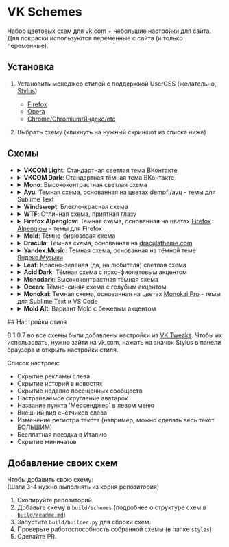 # VK Schemes

Набор цветовых схем для vk.com + небольшие настройки для сайта.  
Для покраски используются переменные с сайта (и только переменные).

## Установка

1. Установить менеджер стилей с поддержкой UserCSS (желательно, [Stylus](https://github.com/openstyles/stylus/)):

    - [Firefox](https://addons.mozilla.org/firefox/addon/styl-us/)
    - [Opera](https://addons.opera.com/extensions/details/stylus/)
    - [Chrome/Chromium/Яндекс/etc](https://chrome.google.com/webstore/detail/stylus/clngdbkpkpeebahjckkjfobafhncgmne)

2. Выбрать схему (кликнуть на нужный скриншот из списка ниже)

## Схемы
<ul> 

<li>
    <details>
        <summary><b>VKCOM Light</b>: Стандартная светлая тема ВКонтакте</summary>

    
    [![VKCOM Light](https://img.shields.io/static/v1?label=VKCOM%20Light&message=%D0%A3%D1%81%D1%82%D0%B0%D0%BD%D0%BE%D0%B2%D0%B8%D1%82%D1%8C&style=for-the-badge&labelColor=FFFFFF&color=2688EB)](https://github.com/evtn/vk-schemes/raw/build-stable/vk-light-scheme.user.css)

    Варианты:

<ul>
    
    <li>
        <details>
            <summary><b>VKCOM Light Alternate Buttons</b>: Вариант VKCOM Light с инвертированными цветами кнопок (цвет текста и фона кнопки поменяны местами)</summary>
    
        
        [![VKCOM Light Alternate Buttons](https://img.shields.io/static/v1?label=VKCOM%20Light%20Alternate%20Buttons&message=%D0%A3%D1%81%D1%82%D0%B0%D0%BD%D0%BE%D0%B2%D0%B8%D1%82%D1%8C&style=for-the-badge&labelColor=FFFFFF&color=2688EB)](https://github.com/evtn/vk-schemes/raw/build-stable/vk-light-inverted-buttons-scheme.user.css)
    
        
    
        </details>
    </li>
    
</ul>


    </details>
</li>



<li>
    <details>
        <summary><b>VKCOM Dark</b>: Стандартная тёмная тема ВКонтакте</summary>

    ![VKCOM Dark Screenshot](images/dark.png)
    [![VKCOM Dark](https://img.shields.io/static/v1?label=VKCOM%20Dark&message=%D0%A3%D1%81%D1%82%D0%B0%D0%BD%D0%BE%D0%B2%D0%B8%D1%82%D1%8C&style=for-the-badge&labelColor=222222&color=71AAEB)](https://github.com/evtn/vk-schemes/raw/build-stable/vk-dark-scheme.user.css)

    Варианты:

<ul>
    
    <li>
        <details>
            <summary><b>VKCOM Dark Alternate Buttons</b>: Вариант VKCOM Dark с инвертированными цветами кнопок (цвет текста и фона кнопки поменяны местами)</summary>
    
        
        [![VKCOM Dark Alternate Buttons](https://img.shields.io/static/v1?label=VKCOM%20Dark%20Alternate%20Buttons&message=%D0%A3%D1%81%D1%82%D0%B0%D0%BD%D0%BE%D0%B2%D0%B8%D1%82%D1%8C&style=for-the-badge&labelColor=222222&color=71AAEB)](https://github.com/evtn/vk-schemes/raw/build-stable/vk-dark-inverted-buttons-scheme.user.css)
    
        
    
        </details>
    </li>
    
</ul>


    </details>
</li>



<li>
    <details>
        <summary><b>Mono</b>: Высококонтрастная светлая схема</summary>

    ![Mono Screenshot](images/mono.png)
    [![Mono](https://img.shields.io/static/v1?label=Mono&message=%D0%A3%D1%81%D1%82%D0%B0%D0%BD%D0%BE%D0%B2%D0%B8%D1%82%D1%8C&style=for-the-badge&labelColor=FFFFFF&color=0000FF)](https://github.com/evtn/vk-schemes/raw/build-stable/vk-mono-scheme.user.css)

    Варианты:

<ul>
    
    <li>
        <details>
            <summary><b>Mono Alternate Buttons</b>: Вариант Mono с инвертированными цветами кнопок (цвет текста и фона кнопки поменяны местами)</summary>
    
        
        [![Mono Alternate Buttons](https://img.shields.io/static/v1?label=Mono%20Alternate%20Buttons&message=%D0%A3%D1%81%D1%82%D0%B0%D0%BD%D0%BE%D0%B2%D0%B8%D1%82%D1%8C&style=for-the-badge&labelColor=FFFFFF&color=0000FF)](https://github.com/evtn/vk-schemes/raw/build-stable/vk-mono-inverted-buttons-scheme.user.css)
    
        
    
        </details>
    </li>
    
</ul>


    </details>
</li>



<li>
    <details>
        <summary><b>Ayu</b>: Темная схема, основанная на цветах <a href="https://github.com/dempfi/ayu">dempfi/ayu</a> - темы для Sublime Text</summary>

    ![Ayu Screenshot](images/ayu.png)
    [![Ayu](https://img.shields.io/static/v1?label=Ayu&message=%D0%A3%D1%81%D1%82%D0%B0%D0%BD%D0%BE%D0%B2%D0%B8%D1%82%D1%8C&style=for-the-badge&labelColor=0A0E14&color=E6B450)](https://github.com/evtn/vk-schemes/raw/build-stable/vk-ayu-scheme.user.css)

    Варианты:

<ul>
    
    <li>
        <details>
            <summary><b>Ayu Alt</b>: Контрастный вариант Ayu</summary>
    
        ![Ayu Alt Screenshot](images/ayu-alt.png)
        [![Ayu Alt](https://img.shields.io/static/v1?label=Ayu%20Alt&message=%D0%A3%D1%81%D1%82%D0%B0%D0%BD%D0%BE%D0%B2%D0%B8%D1%82%D1%8C&style=for-the-badge&labelColor=0A0E14&color=39BAE6)](https://github.com/evtn/vk-schemes/raw/build-stable/vk-ayu-alt-scheme.user.css)
    
        Варианты:
    
    <ul>
        
            <li>
                <details>
                    <summary><b>Ayu Alt Alternate Buttons</b>: Вариант Ayu Alt с инвертированными цветами кнопок (цвет текста и фона кнопки поменяны местами)</summary>
            
                
                [![Ayu Alt Alternate Buttons](https://img.shields.io/static/v1?label=Ayu%20Alt%20Alternate%20Buttons&message=%D0%A3%D1%81%D1%82%D0%B0%D0%BD%D0%BE%D0%B2%D0%B8%D1%82%D1%8C&style=for-the-badge&labelColor=0A0E14&color=39BAE6)](https://github.com/evtn/vk-schemes/raw/build-stable/vk-ayu-alt-inverted-buttons-scheme.user.css)
            
                
            
                </details>
            </li>
            
    </ul>
    
    
        </details>
    </li>
    


    <li>
        <details>
            <summary><b>Ayu Alternate Buttons</b>: Вариант Ayu с инвертированными цветами кнопок (цвет текста и фона кнопки поменяны местами)</summary>
    
        
        [![Ayu Alternate Buttons](https://img.shields.io/static/v1?label=Ayu%20Alternate%20Buttons&message=%D0%A3%D1%81%D1%82%D0%B0%D0%BD%D0%BE%D0%B2%D0%B8%D1%82%D1%8C&style=for-the-badge&labelColor=0A0E14&color=E6B450)](https://github.com/evtn/vk-schemes/raw/build-stable/vk-ayu-inverted-buttons-scheme.user.css)
    
        
    
        </details>
    </li>
    
</ul>


    </details>
</li>



<li>
    <details>
        <summary><b>Windswept</b>: Блекло-красная схема</summary>

    ![Windswept Screenshot](images/windswept.png)
    [![Windswept](https://img.shields.io/static/v1?label=Windswept&message=%D0%A3%D1%81%D1%82%D0%B0%D0%BD%D0%BE%D0%B2%D0%B8%D1%82%D1%8C&style=for-the-badge&labelColor=7D5754&color=72231D)](https://github.com/evtn/vk-schemes/raw/build-stable/vk-windswept-scheme.user.css)

    Варианты:

<ul>
    
    <li>
        <details>
            <summary><b>Windswept Alternate Buttons</b>: Вариант Windswept с инвертированными цветами кнопок (цвет текста и фона кнопки поменяны местами)</summary>
    
        
        [![Windswept Alternate Buttons](https://img.shields.io/static/v1?label=Windswept%20Alternate%20Buttons&message=%D0%A3%D1%81%D1%82%D0%B0%D0%BD%D0%BE%D0%B2%D0%B8%D1%82%D1%8C&style=for-the-badge&labelColor=7D5754&color=72231D)](https://github.com/evtn/vk-schemes/raw/build-stable/vk-windswept-inverted-buttons-scheme.user.css)
    
        
    
        </details>
    </li>
    
</ul>


    </details>
</li>



<li>
    <details>
        <summary><b>WTF</b>: Отличная схема, приятная глазу</summary>

    ![WTF Screenshot](images/wtf.png)
    [![WTF](https://img.shields.io/static/v1?label=WTF&message=%D0%A3%D1%81%D1%82%D0%B0%D0%BD%D0%BE%D0%B2%D0%B8%D1%82%D1%8C&style=for-the-badge&labelColor=090&color=F00)](https://github.com/evtn/vk-schemes/raw/build-stable/vk-wtf-scheme.user.css)

    Варианты:

<ul>
    
    <li>
        <details>
            <summary><b>WTF Alternate Buttons</b>: Вариант WTF с инвертированными цветами кнопок (цвет текста и фона кнопки поменяны местами)</summary>
    
        
        [![WTF Alternate Buttons](https://img.shields.io/static/v1?label=WTF%20Alternate%20Buttons&message=%D0%A3%D1%81%D1%82%D0%B0%D0%BD%D0%BE%D0%B2%D0%B8%D1%82%D1%8C&style=for-the-badge&labelColor=090&color=F00)](https://github.com/evtn/vk-schemes/raw/build-stable/vk-wtf-inverted-buttons-scheme.user.css)
    
        
    
        </details>
    </li>
    
</ul>


    </details>
</li>



<li>
    <details>
        <summary><b>Firefox Alpenglow</b>: Темная схема, основанная на цветах <a href="https://addons.mozilla.org/en-US/firefox/addon/firefox-alpenglow/">Firefox Alpenglow</a> - темы для Firefox</summary>

    ![Firefox Alpenglow Screenshot](images/alpenglow.png)
    [![Firefox Alpenglow](https://img.shields.io/static/v1?label=Firefox%20Alpenglow&message=%D0%A3%D1%81%D1%82%D0%B0%D0%BD%D0%BE%D0%B2%D0%B8%D1%82%D1%8C&style=for-the-badge&labelColor=281D4E&color=C68AFF)](https://github.com/evtn/vk-schemes/raw/build-stable/vk-alpenglow-scheme.user.css)

    Варианты:

<ul>
    
    <li>
        <details>
            <summary><b>Firefox Alpenglow Borderless</b>: Вариант Alpenglow без яркой обводки</summary>
    
        ![Firefox Alpenglow Borderless Screenshot](images/alpenglow-borderless.png)
        [![Firefox Alpenglow Borderless](https://img.shields.io/static/v1?label=Firefox%20Alpenglow%20Borderless&message=%D0%A3%D1%81%D1%82%D0%B0%D0%BD%D0%BE%D0%B2%D0%B8%D1%82%D1%8C&style=for-the-badge&labelColor=281D4E&color=C68AFF)](https://github.com/evtn/vk-schemes/raw/build-stable/vk-alpenglow-borderless-scheme.user.css)
    
        Варианты:
    
    <ul>
        
            <li>
                <details>
                    <summary><b>Firefox Alpenglow Borderless Alternate Buttons</b>: Вариант Firefox Alpenglow Borderless с инвертированными цветами кнопок (цвет текста и фона кнопки поменяны местами)</summary>
            
                
                [![Firefox Alpenglow Borderless Alternate Buttons](https://img.shields.io/static/v1?label=Firefox%20Alpenglow%20Borderless%20Alternate%20Buttons&message=%D0%A3%D1%81%D1%82%D0%B0%D0%BD%D0%BE%D0%B2%D0%B8%D1%82%D1%8C&style=for-the-badge&labelColor=281D4E&color=C68AFF)](https://github.com/evtn/vk-schemes/raw/build-stable/vk-alpenglow-borderless-inverted-buttons-scheme.user.css)
            
                
            
                </details>
            </li>
            
    </ul>
    
    
        </details>
    </li>
    


    <li>
        <details>
            <summary><b>Firefox Alpenglow Alternate Buttons</b>: Вариант Firefox Alpenglow с инвертированными цветами кнопок (цвет текста и фона кнопки поменяны местами)</summary>
    
        
        [![Firefox Alpenglow Alternate Buttons](https://img.shields.io/static/v1?label=Firefox%20Alpenglow%20Alternate%20Buttons&message=%D0%A3%D1%81%D1%82%D0%B0%D0%BD%D0%BE%D0%B2%D0%B8%D1%82%D1%8C&style=for-the-badge&labelColor=281D4E&color=C68AFF)](https://github.com/evtn/vk-schemes/raw/build-stable/vk-alpenglow-inverted-buttons-scheme.user.css)
    
        
    
        </details>
    </li>
    
</ul>


    </details>
</li>



<li>
    <details>
        <summary><b>Mold</b>: Тёмно-бирюзовая схема</summary>

    ![Mold Screenshot](images/mold.png)
    [![Mold](https://img.shields.io/static/v1?label=Mold&message=%D0%A3%D1%81%D1%82%D0%B0%D0%BD%D0%BE%D0%B2%D0%B8%D1%82%D1%8C&style=for-the-badge&labelColor=0E282A&color=35B9A4)](https://github.com/evtn/vk-schemes/raw/build-stable/vk-mold-scheme.user.css)

    Варианты:

<ul>
    
    <li>
        <details>
            <summary><b>Mold Alternate Buttons</b>: Вариант Mold с инвертированными цветами кнопок (цвет текста и фона кнопки поменяны местами)</summary>
    
        
        [![Mold Alternate Buttons](https://img.shields.io/static/v1?label=Mold%20Alternate%20Buttons&message=%D0%A3%D1%81%D1%82%D0%B0%D0%BD%D0%BE%D0%B2%D0%B8%D1%82%D1%8C&style=for-the-badge&labelColor=0E282A&color=35B9A4)](https://github.com/evtn/vk-schemes/raw/build-stable/vk-mold-inverted-buttons-scheme.user.css)
    
        
    
        </details>
    </li>
    
</ul>


    </details>
</li>



<li>
    <details>
        <summary><b>Dracula</b>: Темная схема, основанная на <a href="https://draculatheme.com">draculatheme.com</a></summary>

    ![Dracula Screenshot](images/dracula.png)
    [![Dracula](https://img.shields.io/static/v1?label=Dracula&message=%D0%A3%D1%81%D1%82%D0%B0%D0%BD%D0%BE%D0%B2%D0%B8%D1%82%D1%8C&style=for-the-badge&labelColor=282A36&color=6272A4)](https://github.com/evtn/vk-schemes/raw/build-stable/vk-dracula-scheme.user.css)

    Варианты:

<ul>
    
    <li>
        <details>
            <summary><b>Dracula Contrast</b>: Контрастный вариант Dracula</summary>
    
        ![Dracula Contrast Screenshot](images/dracula-contrast.png)
        [![Dracula Contrast](https://img.shields.io/static/v1?label=Dracula%20Contrast&message=%D0%A3%D1%81%D1%82%D0%B0%D0%BD%D0%BE%D0%B2%D0%B8%D1%82%D1%8C&style=for-the-badge&labelColor=282A36&color=6272A4)](https://github.com/evtn/vk-schemes/raw/build-stable/vk-dracula-contrast-scheme.user.css)
    
        Варианты:
    
    <ul>
        
            <li>
                <details>
                    <summary><b>Dracula Contrast Alternate Buttons</b>: Вариант Dracula Contrast с инвертированными цветами кнопок (цвет текста и фона кнопки поменяны местами)</summary>
            
                
                [![Dracula Contrast Alternate Buttons](https://img.shields.io/static/v1?label=Dracula%20Contrast%20Alternate%20Buttons&message=%D0%A3%D1%81%D1%82%D0%B0%D0%BD%D0%BE%D0%B2%D0%B8%D1%82%D1%8C&style=for-the-badge&labelColor=282A36&color=6272A4)](https://github.com/evtn/vk-schemes/raw/build-stable/vk-dracula-contrast-inverted-buttons-scheme.user.css)
            
                
            
                </details>
            </li>
            
    </ul>
    
    
        </details>
    </li>
    


    <li>
        <details>
            <summary><b>Dracula Alternate Buttons</b>: Вариант Dracula с инвертированными цветами кнопок (цвет текста и фона кнопки поменяны местами)</summary>
    
        
        [![Dracula Alternate Buttons](https://img.shields.io/static/v1?label=Dracula%20Alternate%20Buttons&message=%D0%A3%D1%81%D1%82%D0%B0%D0%BD%D0%BE%D0%B2%D0%B8%D1%82%D1%8C&style=for-the-badge&labelColor=282A36&color=6272A4)](https://github.com/evtn/vk-schemes/raw/build-stable/vk-dracula-inverted-buttons-scheme.user.css)
    
        
    
        </details>
    </li>
    
</ul>


    </details>
</li>



<li>
    <details>
        <summary><b>Yandex.Music</b>: Темная схема, основанная на тёмной теме <a href="https://music.yandex.ru">Яндекс.Музыки</a></summary>

    ![Yandex.Music Screenshot](images/yamusic.png)
    [![Yandex.Music](https://img.shields.io/static/v1?label=Yandex.Music&message=%D0%A3%D1%81%D1%82%D0%B0%D0%BD%D0%BE%D0%B2%D0%B8%D1%82%D1%8C&style=for-the-badge&labelColor=121212&color=FFDB4D)](https://github.com/evtn/vk-schemes/raw/build-stable/vk-yamusic-scheme.user.css)

    Варианты:

<ul>
    
    <li>
        <details>
            <summary><b>Yandex.Music Contrast</b>: Контрастный вариант Yandex.Music</summary>
    
        ![Yandex.Music Contrast Screenshot](images/yamusic-contrast.png)
        [![Yandex.Music Contrast](https://img.shields.io/static/v1?label=Yandex.Music%20Contrast&message=%D0%A3%D1%81%D1%82%D0%B0%D0%BD%D0%BE%D0%B2%D0%B8%D1%82%D1%8C&style=for-the-badge&labelColor=181818&color=FFDB4D)](https://github.com/evtn/vk-schemes/raw/build-stable/vk-yamusic-contrast-scheme.user.css)
    
        Варианты:
    
    <ul>
        
            <li>
                <details>
                    <summary><b>Yandex.Music Contrast Alternate Buttons</b>: Вариант Yandex.Music Contrast с инвертированными цветами кнопок (цвет текста и фона кнопки поменяны местами)</summary>
            
                
                [![Yandex.Music Contrast Alternate Buttons](https://img.shields.io/static/v1?label=Yandex.Music%20Contrast%20Alternate%20Buttons&message=%D0%A3%D1%81%D1%82%D0%B0%D0%BD%D0%BE%D0%B2%D0%B8%D1%82%D1%8C&style=for-the-badge&labelColor=181818&color=FFDB4D)](https://github.com/evtn/vk-schemes/raw/build-stable/vk-yamusic-contrast-inverted-buttons-scheme.user.css)
            
                
            
                </details>
            </li>
            
    </ul>
    
    
        </details>
    </li>
    


    <li>
        <details>
            <summary><b>Yandex.Music Alternate Buttons</b>: Вариант Yandex.Music с инвертированными цветами кнопок (цвет текста и фона кнопки поменяны местами)</summary>
    
        
        [![Yandex.Music Alternate Buttons](https://img.shields.io/static/v1?label=Yandex.Music%20Alternate%20Buttons&message=%D0%A3%D1%81%D1%82%D0%B0%D0%BD%D0%BE%D0%B2%D0%B8%D1%82%D1%8C&style=for-the-badge&labelColor=121212&color=FFDB4D)](https://github.com/evtn/vk-schemes/raw/build-stable/vk-yamusic-inverted-buttons-scheme.user.css)
    
        
    
        </details>
    </li>
    
</ul>


    </details>
</li>



<li>
    <details>
        <summary><b>Leaf</b>: Красно-зеленая (да, на любителя) светлая схема</summary>

    ![Leaf Screenshot](images/leaf.png)
    [![Leaf](https://img.shields.io/static/v1?label=Leaf&message=%D0%A3%D1%81%D1%82%D0%B0%D0%BD%D0%BE%D0%B2%D0%B8%D1%82%D1%8C&style=for-the-badge&labelColor=E1F4E9&color=D43D68)](https://github.com/evtn/vk-schemes/raw/build-stable/vk-leaf-scheme.user.css)

    Варианты:

<ul>
    
    <li>
        <details>
            <summary><b>Leaf Alternate Buttons</b>: Вариант Leaf с инвертированными цветами кнопок (цвет текста и фона кнопки поменяны местами)</summary>
    
        
        [![Leaf Alternate Buttons](https://img.shields.io/static/v1?label=Leaf%20Alternate%20Buttons&message=%D0%A3%D1%81%D1%82%D0%B0%D0%BD%D0%BE%D0%B2%D0%B8%D1%82%D1%8C&style=for-the-badge&labelColor=E1F4E9&color=D43D68)](https://github.com/evtn/vk-schemes/raw/build-stable/vk-leaf-inverted-buttons-scheme.user.css)
    
        
    
        </details>
    </li>
    
</ul>


    </details>
</li>



<li>
    <details>
        <summary><b>Acid Dark</b>: Тёмная схема с ярко-фиолетовым акцентом</summary>

    ![Acid Dark Screenshot](images/acid-dark.png)
    [![Acid Dark](https://img.shields.io/static/v1?label=Acid%20Dark&message=%D0%A3%D1%81%D1%82%D0%B0%D0%BD%D0%BE%D0%B2%D0%B8%D1%82%D1%8C&style=for-the-badge&labelColor=121212&color=8B33C7)](https://github.com/evtn/vk-schemes/raw/build-stable/vk-acid-dark-scheme.user.css)

    Варианты:

<ul>
    
    <li>
        <details>
            <summary><b>Acid Dark Alternate Buttons</b>: Вариант Acid Dark с инвертированными цветами кнопок (цвет текста и фона кнопки поменяны местами)</summary>
    
        
        [![Acid Dark Alternate Buttons](https://img.shields.io/static/v1?label=Acid%20Dark%20Alternate%20Buttons&message=%D0%A3%D1%81%D1%82%D0%B0%D0%BD%D0%BE%D0%B2%D0%B8%D1%82%D1%8C&style=for-the-badge&labelColor=121212&color=8B33C7)](https://github.com/evtn/vk-schemes/raw/build-stable/vk-acid-dark-inverted-buttons-scheme.user.css)
    
        
    
        </details>
    </li>
    
</ul>


    </details>
</li>



<li>
    <details>
        <summary><b>Monodark</b>: Высококонтрастная тёмная схема</summary>

    ![Monodark Screenshot](images/monodark.png)
    [![Monodark](https://img.shields.io/static/v1?label=Monodark&message=%D0%A3%D1%81%D1%82%D0%B0%D0%BD%D0%BE%D0%B2%D0%B8%D1%82%D1%8C&style=for-the-badge&labelColor=000000&color=4444FF)](https://github.com/evtn/vk-schemes/raw/build-stable/vk-monodark-scheme.user.css)

    Варианты:

<ul>
    
    <li>
        <details>
            <summary><b>Monodark Alternate Buttons</b>: Вариант Monodark с инвертированными цветами кнопок (цвет текста и фона кнопки поменяны местами)</summary>
    
        
        [![Monodark Alternate Buttons](https://img.shields.io/static/v1?label=Monodark%20Alternate%20Buttons&message=%D0%A3%D1%81%D1%82%D0%B0%D0%BD%D0%BE%D0%B2%D0%B8%D1%82%D1%8C&style=for-the-badge&labelColor=000000&color=4444FF)](https://github.com/evtn/vk-schemes/raw/build-stable/vk-monodark-inverted-buttons-scheme.user.css)
    
        
    
        </details>
    </li>
    
</ul>


    </details>
</li>



<li>
    <details>
        <summary><b>Ocean</b>: Тёмно-синяя схема с голубым акцентом</summary>

    ![Ocean Screenshot](images/ocean.png)
    [![Ocean](https://img.shields.io/static/v1?label=Ocean&message=%D0%A3%D1%81%D1%82%D0%B0%D0%BD%D0%BE%D0%B2%D0%B8%D1%82%D1%8C&style=for-the-badge&labelColor=0D0F1B&color=80CBC4)](https://github.com/evtn/vk-schemes/raw/build-stable/vk-ocean-scheme.user.css)

    Варианты:

<ul>
    
    <li>
        <details>
            <summary><b>Ocean Alternate Buttons</b>: Вариант Ocean с инвертированными цветами кнопок (цвет текста и фона кнопки поменяны местами)</summary>
    
        
        [![Ocean Alternate Buttons](https://img.shields.io/static/v1?label=Ocean%20Alternate%20Buttons&message=%D0%A3%D1%81%D1%82%D0%B0%D0%BD%D0%BE%D0%B2%D0%B8%D1%82%D1%8C&style=for-the-badge&labelColor=0D0F1B&color=80CBC4)](https://github.com/evtn/vk-schemes/raw/build-stable/vk-ocean-inverted-buttons-scheme.user.css)
    
        
    
        </details>
    </li>
    
</ul>


    </details>
</li>



<li>
    <details>
        <summary><b>Monokai</b>: Темная схема, основанная на цветах <a href="https://monokai.pro/">Monokai Pro</a> - темы для Sublime Text и VS Code</summary>

    
    [![Monokai](https://img.shields.io/static/v1?label=Monokai&message=%D0%A3%D1%81%D1%82%D0%B0%D0%BD%D0%BE%D0%B2%D0%B8%D1%82%D1%8C&style=for-the-badge&labelColor=2C292D&color=FFD866)](https://github.com/evtn/vk-schemes/raw/build-stable/vk-monokai-scheme.user.css)

    Варианты:

<ul>
    
    <li>
        <details>
            <summary><b>Monokai</b>: Вариант Monokai с красным акцентом</summary>
    
        
        [![Monokai](https://img.shields.io/static/v1?label=Monokai&message=%D0%A3%D1%81%D1%82%D0%B0%D0%BD%D0%BE%D0%B2%D0%B8%D1%82%D1%8C&style=for-the-badge&labelColor=2C292D&color=FF617B)](https://github.com/evtn/vk-schemes/raw/build-stable/vk-monokai-red-scheme.user.css)
    
        Варианты:
    
    <ul>
        
            <li>
                <details>
                    <summary><b>Monokai Alternate Buttons</b>: Вариант Monokai с инвертированными цветами кнопок (цвет текста и фона кнопки поменяны местами)</summary>
            
                
                [![Monokai Alternate Buttons](https://img.shields.io/static/v1?label=Monokai%20Alternate%20Buttons&message=%D0%A3%D1%81%D1%82%D0%B0%D0%BD%D0%BE%D0%B2%D0%B8%D1%82%D1%8C&style=for-the-badge&labelColor=2C292D&color=FF617B)](https://github.com/evtn/vk-schemes/raw/build-stable/vk-monokai-red-inverted-buttons-scheme.user.css)
            
                
            
                </details>
            </li>
            
    </ul>
    
    
        </details>
    </li>
    


    <li>
        <details>
            <summary><b>Monokai</b>: Вариант Monokai с синим акцентом</summary>
    
        
        [![Monokai](https://img.shields.io/static/v1?label=Monokai&message=%D0%A3%D1%81%D1%82%D0%B0%D0%BD%D0%BE%D0%B2%D0%B8%D1%82%D1%8C&style=for-the-badge&labelColor=2C292D&color=73B8FF)](https://github.com/evtn/vk-schemes/raw/build-stable/vk-monokai-blue-scheme.user.css)
    
        Варианты:
    
    <ul>
        
            <li>
                <details>
                    <summary><b>Monokai Alternate Buttons</b>: Вариант Monokai с инвертированными цветами кнопок (цвет текста и фона кнопки поменяны местами)</summary>
            
                
                [![Monokai Alternate Buttons](https://img.shields.io/static/v1?label=Monokai%20Alternate%20Buttons&message=%D0%A3%D1%81%D1%82%D0%B0%D0%BD%D0%BE%D0%B2%D0%B8%D1%82%D1%8C&style=for-the-badge&labelColor=2C292D&color=73B8FF)](https://github.com/evtn/vk-schemes/raw/build-stable/vk-monokai-blue-inverted-buttons-scheme.user.css)
            
                
            
                </details>
            </li>
            
    </ul>
    
    
        </details>
    </li>
    


    <li>
        <details>
            <summary><b>Monokai Alternate Buttons</b>: Вариант Monokai с инвертированными цветами кнопок (цвет текста и фона кнопки поменяны местами)</summary>
    
        
        [![Monokai Alternate Buttons](https://img.shields.io/static/v1?label=Monokai%20Alternate%20Buttons&message=%D0%A3%D1%81%D1%82%D0%B0%D0%BD%D0%BE%D0%B2%D0%B8%D1%82%D1%8C&style=for-the-badge&labelColor=2C292D&color=FFD866)](https://github.com/evtn/vk-schemes/raw/build-stable/vk-monokai-inverted-buttons-scheme.user.css)
    
        
    
        </details>
    </li>
    
</ul>


    </details>
</li>



<li>
    <details>
        <summary><b>Mold Alt</b>: Вариант Mold с бежевым акцентом</summary>

    
    [![Mold Alt](https://img.shields.io/static/v1?label=Mold%20Alt&message=%D0%A3%D1%81%D1%82%D0%B0%D0%BD%D0%BE%D0%B2%D0%B8%D1%82%D1%8C&style=for-the-badge&labelColor=0E282A&color=E7B978)](https://github.com/evtn/vk-schemes/raw/build-stable/vk-mold-alt-scheme.user.css)

    Варианты:

<ul>
    
    <li>
        <details>
            <summary><b>Mold Alt Alternate Buttons</b>: Вариант Mold Alt с инвертированными цветами кнопок (цвет текста и фона кнопки поменяны местами)</summary>
    
        
        [![Mold Alt Alternate Buttons](https://img.shields.io/static/v1?label=Mold%20Alt%20Alternate%20Buttons&message=%D0%A3%D1%81%D1%82%D0%B0%D0%BD%D0%BE%D0%B2%D0%B8%D1%82%D1%8C&style=for-the-badge&labelColor=0E282A&color=E7B978)](https://github.com/evtn/vk-schemes/raw/build-stable/vk-mold-alt-inverted-buttons-scheme.user.css)
    
        
    
        </details>
    </li>
    
</ul>


    </details>
</li>

</ul>
## Настройки стиля

В 1.0.7 во все схемы были добавлены настройки из [VK Tweaks](https://github.com/evtn/vk-tweaks).
Чтобы их использовать, нужно зайти на vk.com, нажать на значок Stylus в панели браузера и открыть настройки стиля.

Список настроек:

-   Скрытие рекламы слева
-   Скрытие историй в новостях
-   Скрытие недавно посещенных сообществ
-   Настраиваемое скругление аватарок
-   Название пункта 'Мессенджер' в левом меню
-   Внешний вид счётчиков слева
-   Изменение регистра текста (например, можно сделать весь текст БОЛЬШИМ)
-   Бесплатная поездка в Италию
-   Скрытие миничатов

## Добавление своих схем

Чтобы добавить свою схему:  
(Шаги 3-4 нужно выполнять из корня репозитория)

1. Скопируйте репозиторий.
2. Добавьте схему в `build/schemes` (подробнее о структуре схем в [`build/readme.md`](build/readme.md))
3. Запустите `build/builder.py` для сборки схем.
4. Проверьте работоспособность собранной схемы (в папке `styles`).
5. Сделайте PR.
